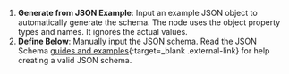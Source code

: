 
1. **Generate from JSON Example**: Input an example JSON object to automatically generate the schema. The node uses the object property types and names. It ignores the actual values.
2. **Define Below**: Manually input the JSON schema. Read the JSON Schema [guides and examples](https://json-schema.org/learn/miscellaneous-examples){:target=_blank .external-link} for help creating a valid JSON schema.
